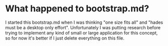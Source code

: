 # What happened to bootstrap.md?

I started this bootstrap.md when I was thinking "one size fits all" and "hades must be a desktop only effort". Unfortunately I was putting research before trying to implement any kind of small or large application for this concept, so for now it's better if I just delete everything on this file.
